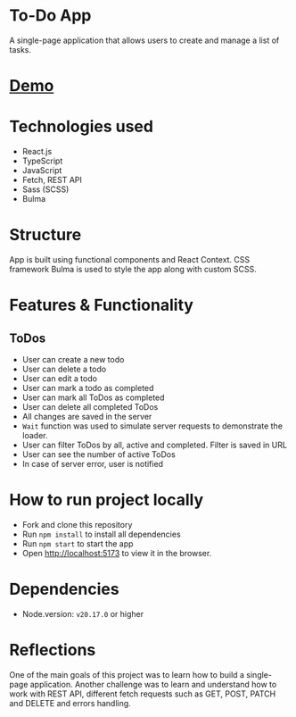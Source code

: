 # To-Do App
A single-page application that allows users to create and manage a list of tasks.

# [Demo](https://yevhen-baiev.github.io/Todo-app/)

# Technologies used
- React.js
- TypeScript
- JavaScript
- Fetch, REST API
- Sass (SCSS)
- Bulma

# Structure
App is built using functional components and React Context.
CSS framework Bulma is used to style the app along with custom SCSS.

# Features & Functionality

## ToDos
- User can create a new todo
- User can delete a todo
- User can edit a todo
- User can mark a todo as completed
- User can mark all ToDos as completed
- User can delete all completed ToDos
- All changes are saved in the server
- `Wait` function was used to simulate server requests to demonstrate the loader.
- User can filter ToDos by all, active and completed. Filter is saved in URL
- User can see the number of active ToDos
- In case of server error, user is notified

# How to run project locally
- Fork and clone this repository
- Run `npm install` to install all dependencies
- Run `npm start` to start the app
- Open [http://localhost:5173](http://localhost:5173) to view it in the browser.

# Dependencies
- Node.version: `v20.17.0` or higher

# Reflections
One of the main goals of this project was to learn how to build a single-page application.
Another challenge was to learn and understand how to work with REST API, different fetch requests such as GET, POST, PATCH and DELETE and errors handling.
